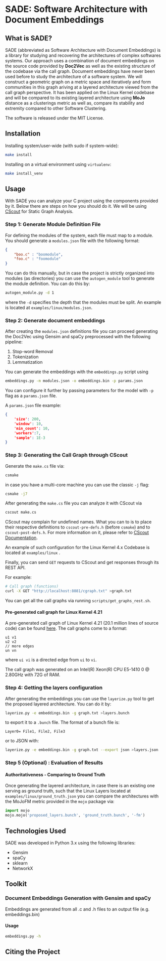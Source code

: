 # SADE: Software Architecture with Document Embeddings

## What is SADE? 

SADE (abbreviated as Software Architecture with Document Embeddings) is a library for studying and recovering the architectures of complex softwares systems. Our approach uses a combination of document embeddings on the source code provided by **Doc2Vec** as well as the existing structure of the codebase via the call graph. Document embeddings have never been used before to study the architecture of a software system. We will construct a geometric graph on a metric space and iteratively and form communities in this graph ariving at a layered architecture viewed from the call graph perspective. It has been applied on the Linux Kernel codebase and will be compared to its existing layered architecture using **MoJo** distance as a clusterings metric as well as, compare its stability and extremity compared to other Software Clustering. 

The software is released under the MIT License. 

## Installation 

Installing system/user-wide (with sudo if system-wide):

```bash
make install
```

Installing on a virtual environment using `virtualenv`:

```bash
make install_venv
```



## Usage 

With SADE you can analyze your C project using the components provided by it. Below there are steps on how you should do it. We will be using [CScout](https://github.com/dspinellis/cscout) for Static Graph Analysis. 



### Step 1: Generate Module Definition File

For defining the modules of the system, each file must map to a module. You should generate a `modules.json` file with the following format:

```json
{
    "boo.c" : "boomodule",
    "foo.c" : "foomodule"
}
```

You can do this manually, but in case the project is strictly organized into modules (as directories) you can use the `autogen_module` tool to generate the module definition. You can do this by:

```bash
autogen_module.py -d 1
```

where the `-d` specifies the depth that the modules must be split. An example is located at `examples/linux/modules.json`.



### Step 2: Generate document embeddings

After creating the `modules.json` definitions file you can proceed generating the Doc2Vec using Gensim and spaCy preprocessed with the following pipeline:

1. Stop-word Removal
2. Tokenization
3. Lemmatization

You can generate the embeddings with the `embeddings.py` script using

```bash
embeddings.py -m modules.json -o embeddings.bin -p params.json
```

You can configure it further by passing parameters for the model with `-p` flag as a `params.json` file. 

A `params.json` file example:

```json
{
    'size': 200, 
    'window': 10, 
    'min_count': 10,
    'workers':7, 
    'sample': 1E-3
}
```



### Step 3: Generating the Call Graph through CScout

Generate the `make.cs` file via:

```bash
csmake
```

in case you have a multi-core machine you can use the classic `-j` flag:

```bash
csmake -j7
```

After generating the `make.cs` file you can analyze it with CScout via

```bash
cscout make.cs
```

CScout may complain for undefined names. What you can to is to place their respective definitions to `cscout-pre-defs.h` (before `csmake`) and to `cscout-post-defs.h`. For more information on it, please refer to [CScout Documentation](https://www2.dmst.aueb.gr/dds/cscout/doc). 

An example of such configuration for the Linux Kernel 4.x Codebase is located at `examples/linux` . 

Finally, you can send `GET` requests to CScout and get responses through its REST API. 

For example:

```bash
# Call graph (functions) 
curl -X GET "http://localhost:8081/cgraph.txt" >graph.txt
```

You can get all the call graphs via running `scripts/get_graphs_rest.sh`. 



#### Pre-generated call graph for Linux Kernel 4.21

A pre-generated call graph of Linux Kernel 4.21 (20.1 million lines of source code) can be found [here](https://pithos.okeanos.grnet.gr/public/qJajffcQ7qEQwqXNrKkAW5). The call graphs come to a format:

```
u1 v1
u2 v2 
// more edges
un vn
```

where `ui vi` is a directed edge from `ui` to `vi`. 

The call graph was generated on an Intel(R) Xeon(R) CPU E5-1410 0 @ 2.80GHz with 72G of RAM. 



### Step 4: Getting the layers configuration

After generating the embeddings you can use the `layerize.py` tool to get the proposed layered architecture. You can do it by:

```bash
layerize.py -e embeddings.bin -g graph.txt >layers.bunch
```

to export it to a `.bunch` file. The format of a bunch file is:

```
Layer0= File1, File2, File3
```

or to JSON with:

```bash
layerize.py -e embeddings.bin -g graph.txt --export json >layers.json
```



### Step 5 (Optional) : Evaluation of Results

#### Authoritativeness - Comparing to Ground Truth

Once generating the layered architecture, in case there is an existing one serving as ground truth, such that the Linux Layers located at `examples/linux/ground_truth.json` you can compare the architectures with the MoJoFM metric provided in the `mojo` package via:

```python
import mojo
mojo.mojo('proposed_layers.bunch', 'ground_truth.bunch', '-fm')
```



## Technologies Used

SADE was developed in Python 3.x using the following libraries:

* Gensim
* spaCy
* sklearn
* NetworkX



## Toolkit

### Document Embeddings Generation with Gensim and spaCy

Embeddings are generated from all .c and .h files to an output file (e.g. embeddings.bin)

#### Usage

```bash
embeddings.py -h
```



## Citing the Project 

 